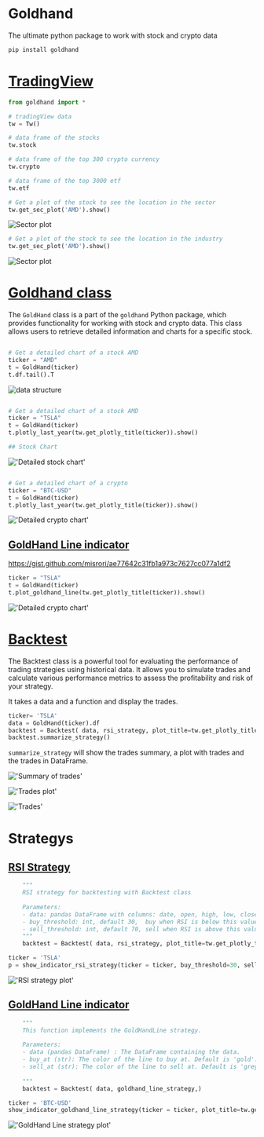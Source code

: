 
# Goldhand
The ultimate python package to work with stock and crypto data

```bash
pip install goldhand
```


# [TradingView]((https://github.com/misrori/goldhand/tw.py))


```python
from goldhand import *

# tradingView data
tw = Tw()

# data frame of the stocks 
tw.stock

# data frame of the top 300 crypto currency
tw.crypto

# data frame of the top 3000 etf
tw.etf

```

```python
# Get a plot of the stock to see the location in the sector 
tw.get_sec_plot('AMD').show()

```
![Sector plot](https://github.com/misrori/goldhand/blob/main/img/sec_plot.png?raw=true "Sector location of FDS")


```python
# Get a plot of the stock to see the location in the industry 
tw.get_sec_plot('AMD').show()

```
![Sector plot](https://github.com/misrori/goldhand/blob/main/img/ind_plot.png?raw=true  "Sector location of FDS")



# [Goldhand class]((https://github.com/misrori/goldhand/stock.py))

The `GoldHand` class is a part of the `goldhand` Python package, which provides functionality for working with stock and crypto data. This class allows users to retrieve detailed information and charts for a specific stock.



```python

# Get a detailed chart of a stock AMD
ticker = "AMD"
t = GoldHand(ticker)
t.df.tail().T
```
![data structure](https://github.com/misrori/goldhand/blob/main/img/df_structure.png?raw=true "data structure")


```python

# Get a detailed chart of a stock AMD
ticker = "TSLA"
t = GoldHand(ticker)
t.plotly_last_year(tw.get_plotly_title(ticker)).show()

## Stock Chart

```
!['Detailed stock chart'](https://github.com/misrori/goldhand/blob/main/img/stock_plot.png?raw=true  "Stock plot")

```python

# Get a detailed chart of a crypto
ticker = "BTC-USD"
t = GoldHand(ticker)
t.plotly_last_year(tw.get_plotly_title(ticker)).show()


```
!['Detailed crypto chart'](https://github.com/misrori/goldhand/blob/main/img/crypto_plot.png?raw=true  "crypto plot")


## [GoldHand Line indicator](https://gist.github.com/misrori/ae77642c31fb1a973c7627cc077a1df2) 
https://gist.github.com/misrori/ae77642c31fb1a973c7627cc077a1df2

```python
ticker = "TSLA"
t = GoldHand(ticker)
t.plot_goldhand_line(tw.get_plotly_title(ticker)).show()

```
!['Detailed crypto chart'](https://github.com/misrori/goldhand/blob/main/img/goldhand_line_plot.png?raw=true  "crypto plot")



# [Backtest](https://github.com/misrori/goldhand/backtest.py)

The Backtest class is a powerful tool for evaluating the performance of trading strategies using historical data. It allows you to simulate trades and calculate various performance metrics to assess the profitability and risk of your strategy.

It takes a data and a function and display the trades. 



```python
ticker= 'TSLA'
data = GoldHand(ticker).df
backtest = Backtest( data, rsi_strategy, plot_title=tw.get_plotly_title(ticker),  buy_threshold=30, sell_threshold=70)
backtest.summarize_strategy()

```
`summarize_strategy`  will  show the trades summary, a plot with trades and the trades in DataFrame.


!['Summary of trades'](https://github.com/misrori/goldhand/blob/main/img/tradesdf.png?raw=true  "summary of trades")

!['Trades plot'](https://github.com/misrori/goldhand/blob/main/img/backtest_plot.png?raw=true  "trades plot")

!['Trades'](https://github.com/misrori/goldhand/blob/main/img/trades_summary.png?raw=true  "trades df")


# Strategys

## [RSI Strategy](https://github.com/misrori/goldhand/strategy_rsi.py)

```python
    """
    RSI strategy for backtesting with Backtest class
    
    Parameters:
    - data: pandas DataFrame with columns: date, open, high, low, close, volume and rsi
    - buy_threshold: int, default 30,  buy when RSI is below this value
    - sell_threshold: int, default 70, sell when RSI is above this value
    """
    backtest = Backtest( data, rsi_strategy, plot_title=tw.get_plotly_title(ticker),  buy_threshold=30, sell_threshold=70)

```


```python
ticker = 'TSLA'
p = show_indicator_rsi_strategy(ticker = ticker, buy_threshold=30, sell_threshold=70, plot_title=tw.get_plotly_title(ticker), add_strategy_summary=True)
```
!['RSI strategy plot'](https://github.com/misrori/goldhand/blob/main/img/rsi_strategy_plot.png?raw=true  "RSI Strategy plot")

## [GoldHand Line indicator](https://github.com/misrori/goldhand/strategy_goldhand_line.py) 

```python
    """
    This function implements the GoldHandLine strategy.
    
    Parameters:
    - data (pandas DataFrame) : The DataFrame containing the data.
    - buy_at (str): The color of the line to buy at. Default is 'gold'.
    - sell_at (str): The color of the line to sell at. Default is 'grey'.
    
    """
    backtest = Backtest( data, goldhand_line_strategy,)

```

```python
ticker = 'BTC-USD'
show_indicator_goldhand_line_strategy(ticker = ticker, plot_title=tw.get_plotly_title(ticker), buy_at='gold', sell_at='blue',  add_strategy_summary=True)
```
!['GoldHand Line strategy plot'](https://github.com/misrori/goldhand/blob/main/img/goldhand_line_strategy_plot.png?raw=true  "GoldHand Line Strategy plot")



